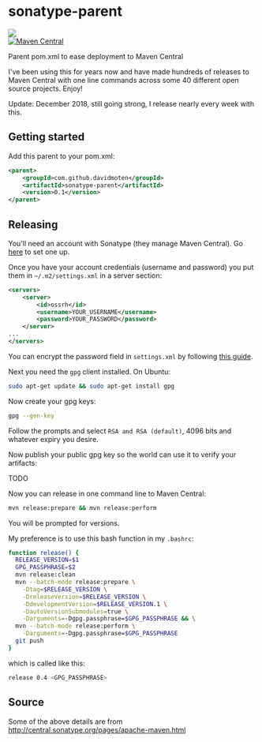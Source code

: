 sonatype-parent
===============
<a href="https://travis-ci.org/davidmoten/sonatype-parent"><img src="https://travis-ci.org/davidmoten/sonatype-parent.svg"/></a><br/>
[![Maven Central](https://maven-badges.herokuapp.com/maven-central/com.github.davidmoten/sonatype-parent/badge.svg?style=flat)](https://maven-badges.herokuapp.com/maven-central/com.github.davidmoten/sonatype-parent)

Parent pom.xml to ease deployment to Maven Central

I've been using this for years now and have made hundreds of releases to Maven Central with one line commands across some 40 different open source projects. Enjoy!

Update: December 2018, still going strong, I release nearly every week with this.

Getting started
----------------
Add this parent to your pom.xml:

```xml
<parent>
    <groupId>com.github.davidmoten</groupId>
    <artifactId>sonatype-parent</artifactId>
    <version>0.1</version>
</parent>
```

Releasing
----------
You'll need an account with Sonatype (they manage Maven Central). Go [here](http://central.sonatype.org/pages/ossrh-guide.html) to set one up.

Once you have your account credentials (username and password) you put them in `~/.m2/settings.xml` in a server section:

```xml
<servers>
    <server>
        <id>ossrh</id>
        <username>YOUR_USERNAME</username>
        <password>YOUR_PASSWORD</password>
    </server>
...
</servers>
```
You can encrypt the password field in `settings.xml` by following [this guide](https://maven.apache.org/guides/mini/guide-encryption.html).

Next you need the `gpg` client installed. On Ubuntu:

```bash
sudo apt-get update && sudo apt-get install gpg
```

Now create your gpg keys:

```bash
gpg --gen-key
```
Follow the prompts and select `RSA and RSA (default)`, 4096 bits and whatever expiry you desire.

Now publish your public gpg key so the world can use it to verify your artifacts:

TODO

Now you can release in one command line to Maven Central:

```bash
mvn release:prepare && mvn release:perform
```

You will be prompted for versions.

My preference is to use this bash function in my `.bashrc`:

```bash
function release() {
  RELEASE_VERSION=$1
  GPG_PASSPHRASE=$2
  mvn release:clean
  mvn --batch-mode release:prepare \
    -Dtag=$RELEASE_VERSION \
    -DreleaseVersion=$RELEASE_VERSION \
    -DdevelopmentVersion=$RELEASE_VERSION.1 \
    -DautoVersionSubmodules=true \
    -Darguments=-Dgpg.passphrase=$GPG_PASSPHRASE && \
  mvn --batch-mode release:perform \
    -Darguments=-Dgpg.passphrase=$GPG_PASSPHRASE
  git push
}
```
 which is called like this:
 ```bash
 release 0.4 <GPG_PASSPHRASE>
 ```

Source
-----------
Some of the above details are from http://central.sonatype.org/pages/apache-maven.html
